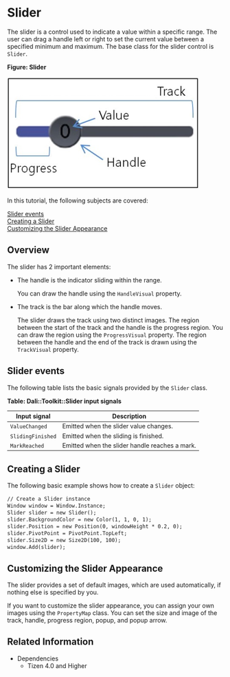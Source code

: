 # Slider

The slider is a control used to indicate a value within a specific range. The user can drag a handle left or right to set the current value between a specified minimum and maximum. The base class for the slider control is `Slider`.

**Figure: Slider**

![Slider](./media/dali_slider.png)

In this tutorial, the following subjects are covered:

[Slider events](#1)<br>
[Creating a Slider](#2)<br>
[Customizing the Slider Appearance](#4)<br>

## Overview

The slider has 2 important elements:

- The handle is the indicator sliding within the range.

  You can draw the handle using the `HandleVisual` property.

- The track is the bar along which the handle moves.

  The slider draws the track using two distinct images. The region between the start of the track and the handle is the progress region. You can draw the region using the `ProgressVisual` property. The region between the handle and the end of the track is drawn using the `TrackVisual` property.

<a name="1"></a>
## Slider events

The following table lists the basic signals provided by the `Slider` class.

**Table: Dali::Toolkit::Slider input signals**

| Input signal      | Description                              |
| ----------------- | ---------------------------------------- |
| `ValueChanged`    | Emitted when the slider value changes.   |
| `SlidingFinished` | Emitted when the sliding is finished.    |
| `MarkReached`     | Emitted when the slider handle reaches a mark. |

<a name="2"></a>
## Creating a Slider

The following basic example shows how to create a `Slider` object:

```
// Create a Slider instance
Window window = Window.Instance;
Slider slider = new Slider();
slider.BackgroundColor = new Color(1, 1, 0, 1);
slider.Position = new Position(0, windowHeight * 0.2, 0);
slider.PivotPoint = PivotPoint.TopLeft;
slider.Size2D = new Size2D(100, 100);
window.Add(slider);
```

<a name="3"></a>
## Customizing the Slider Appearance

The slider provides a set of default images, which are used automatically, if nothing else is specified by you.

If you want to customize the slider appearance, you can assign your own images using the `PropertyMap` class. You can set the size and image of the track, handle, progress region, popup, and popup arrow.


## Related Information
* Dependencies
  -   Tizen 4.0 and Higher
